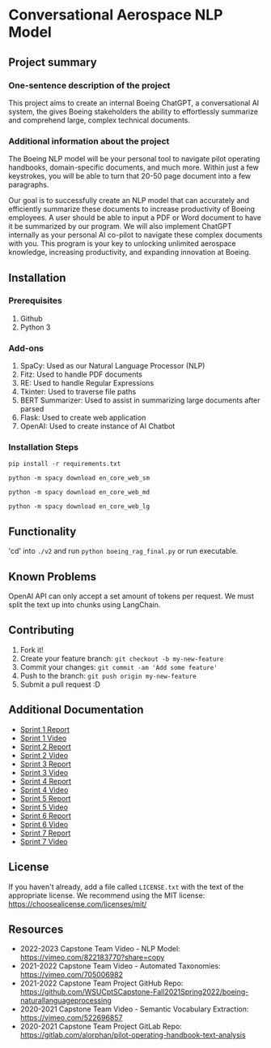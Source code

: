 # Conversational Aerospace NLP Model

## Project summary

### One-sentence description of the project

This project aims to create an internal Boeing ChatGPT, a conversational AI system, the gives Boeing stakeholders the ability to effortlessly summarize and comprehend large, complex technical documents.

### Additional information about the project

The Boeing NLP model will be your personal tool to navigate pilot operating handbooks, domain-specific documents, and much more. Within just a few keystrokes, you will be able to turn that 20-50 page document into a few paragraphs.

Our goal is to successfully create an NLP model that can accurately and efficiently summarize these documents to increase productivity of Boeing employees. A user should be able to input a PDF or Word document to have it be summarized by our program. We will also implement ChatGPT internally as your personal AI co-pilot to navigate these complex documents with you. This program is your key to unlocking unlimited aerospace knowledge, increasing productivity, and expanding innovation at Boeing.

## Installation

### Prerequisites

1. Github
2. Python 3


### Add-ons

1. SpaCy: Used as our Natural Language Processor (NLP)
2. Fitz: Used to handle PDF documents
3. RE: Used to handle Regular Expressions
4. Tkinter: Used to traverse file paths
5. BERT Summarizer: Used to assist in summarizing large documents after parsed
6. Flask: Used to create web application
7. OpenAI: Used to create instance of AI Chatbot

### Installation Steps

```
pip install -r requirements.txt
```
```
python -m spacy download en_core_web_sm
```
```
python -m spacy download en_core_web_md
```
```
python -m spacy download en_core_web_lg
```

## Functionality

'cd' into `./v2` and run `python boeing_rag_final.py` or run executable.

## Known Problems

OpenAI API can only accept a set amount of tokens per request. We must split the text up into chunks using LangChain.

## Contributing

1. Fork it!
2. Create your feature branch: `git checkout -b my-new-feature`
3. Commit your changes: `git commit -am 'Add some feature'`
4. Push to the branch: `git push origin my-new-feature`
5. Submit a pull request :D

## Additional Documentation

  * [Sprint 1 Report](https://github.com/WSUCptSCapstone-F23-S24/boeing-nlp-ai/blob/main/documentation/Sprint1/Sprint_Report_1.md)
  * [Sprint 1 Video](https://github.com/WSUCptSCapstone-F23-S24/boeing-nlp-ai/blob/main/documentation/Sprint1/README.md)
  * [Sprint 2 Report](https://github.com/WSUCptSCapstone-F23-S24/boeing-nlp-ai/blob/main/documentation/Sprint2/Sprint_Report_2.md)
  * [Sprint 2 Video](https://github.com/WSUCptSCapstone-F23-S24/boeing-nlp-ai/blob/main/documentation/Sprint2/README.md)
  * [Sprint 3 Report](https://github.com/WSUCptSCapstone-F23-S24/boeing-nlp-ai/blob/main/documentation/Sprint3/Sprint_Report_3.md)
  * [Sprint 3 Video](https://github.com/WSUCptSCapstone-F23-S24/boeing-nlp-ai/blob/main/documentation/Sprint3/README.md)
  * [Sprint 4 Report](https://github.com/WSUCptSCapstone-F23-S24/boeing-nlp-ai/blob/main/documentation/Sprint4/Sprint_Report_4.md)
  * [Sprint 4 Video](https://github.com/WSUCptSCapstone-F23-S24/boeing-nlp-ai/blob/main/documentation/Sprint4/README.md)
  * [Sprint 5 Report](https://github.com/WSUCptSCapstone-F23-S24/boeing-nlp-ai/blob/main/documentation/Sprint5/Sprint_Report_5.md)
  * [Sprint 5 Video](https://github.com/WSUCptSCapstone-F23-S24/boeing-nlp-ai/blob/main/documentation/Sprint5/README.md)
  * [Sprint 6 Report](https://github.com/WSUCptSCapstone-F23-S24/boeing-nlp-ai/blob/main/documentation/Sprint6/Sprint_Report_6.md)
  * [Sprint 6 Video](https://github.com/WSUCptSCapstone-F23-S24/boeing-nlp-ai/blob/main/documentation/Sprint6/README.md)
  * [Sprint 7 Report](https://github.com/WSUCptSCapstone-F23-S24/boeing-nlp-ai/blob/main/documentation/Sprint7/Sprint_Report_7.md)
  * [Sprint 7 Video](https://github.com/WSUCptSCapstone-F23-S24/boeing-nlp-ai/blob/main/documentation/Sprint7/README.md)

## License

If you haven't already, add a file called `LICENSE.txt` with the text of the appropriate license.
We recommend using the MIT license: <https://choosealicense.com/licenses/mit/>

## Resources

  * 2022-2023 Capstone Team Video - NLP Model: <https://vimeo.com/822183770?share=copy>
  * 2021-2022 Capstone Team Video - Automated Taxonomies: <https://vimeo.com/705006982>
  * 2021-2022 Capstone Team Project GitHub Repo: <https://github.com/WSUCptSCapstone-Fall2021Spring2022/boeing-naturallanguageprocessing>
  * 2020-2021 Capstone Team Video - Semantic Vocabulary Extraction: <https://vimeo.com/522696857>
  * 2020-2021 Capstone Team Project GitLab Repo: <https://gitlab.com/alorphan/pilot-operating-handbook-text-analysis>

